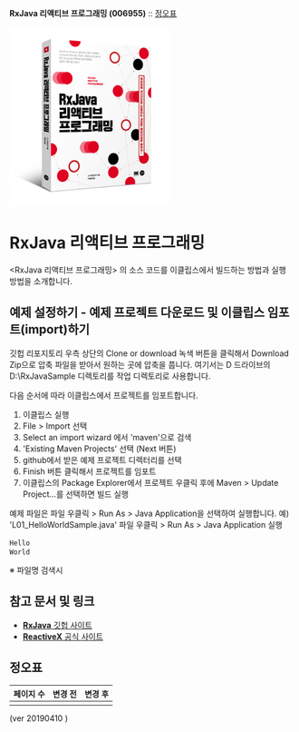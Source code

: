 **RxJava 리액티브 프로그래밍 (006955)** :: [정오표](#정오표)

![RxJava 리액티브 프로그래밍 Cover](./document/images/cover_solid.png)

# RxJava 리액티브 프로그래밍

<RxJava 리액티브 프로그래밍> 의 소스 코드를 이클립스에서 빌드하는 방법과 실행 방법을 소개합니다.

## 예제 설정하기 - 예제 프로젝트 다운로드 및 이클립스 임포트(import)하기

깃헙 리포지토리 우측 상단의 Clone or download 녹색 버튼을 클릭해서 Download Zip으로 압축 파일을 받아서 원하는 곳에 압축을 풉니다.
여기서는 D 드라이브의 D:\RxJavaSample 디렉토리를 작업 디렉토리로 사용합니다. 

다음 순서에 따라 이클립스에서 프로젝트를 임포트합니다.

1. 이클립스 실행
2. File > Import 선택
3. Select an import wizard 에서 'maven'으로 검색
4. 'Existing Maven Projects' 선택 (Next 버튼)
5. github에서 받은 예제 프로젝트 디렉터리를 선택
6. Finish 버튼 클릭해서 프로젝트를 임포트
7. 이클립스의 Package Explorer에서 프로젝트 우클릭 후에 
   Maven > Update Project...를 선택하면 빌드 실행

예제 파일은 파일 우클릭 > Run As > Java Application을 선택하여 실행합니다. 
예) 'L01_HelloWorldSample.java' 파일 우클릭 > Run As > Java Application 실행
```
Hello
World
``` 
※ 파일명 검색시 

## 참고 문서 및 링크
 - [**RxJava** 깃헙 사이트](https://github.com/ReactiveX/RxJava/)
 - [**ReactiveX** 공식 사이트](http://reactivex.io/)

## 정오표

| 페이지 수 | 변경 전 | 변경 후 |
|:-------|-------:|:------:|
|        |        |        |

(ver 20190410 )
<br>
<br>
<br>
